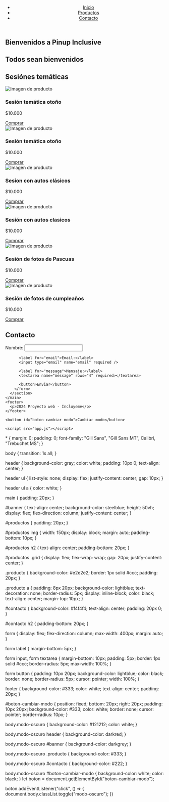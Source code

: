 <!DOCTYPE html>
<html lang="en">

<head>
    <meta charset="UTF-8" />
    <meta name="viewport" content="width=device-width, initial-scale=1.0" />
    <title>Proyecto web</title>
    <link rel="stylesheet" href="modo-oscuro.css" />
    <link rel="stylesheet" href="style.css" />
</head>

<body id="cuerpo">
    <header>
        <nav>
            <ul>
                <li><a href="#banner">Inicio</a></li>
                <li><a href="#productos">Productos</a></li>
                <li><a href="#contacto">Contacto</a></li>
            </ul>
        </nav>
    </header>
    <main>
        <section id="banner">
            <h1>Bienvenidos a Pinup Inclusive</h1>
            <h2>Todos sean bienvenidos</h2>
        </section>
        <section id="productos">
            <h2>Sesiónes temáticas</h2>
            <div class="grid">
                <div class="producto">
                    <img src="sesion otoño.jpg" alt="Imagen de producto" />
                    <h3>Sesión temática otoño</h3>
                    <p>$10.000</p>
                    <a href="https://api.whatsapp.com/send?phone=5491122872644&text=Hola en instantes respondemos su mensaje, muchas gracias por comunicarte con Pinup Inclusive">Comprar</a
            >
          </div>
          <div class="producto">
            <img src="Lacolocosplay.jpg" alt="Imagen de producto" />
            <h3>Sesión temática otoño</h3>
            <p>$10.000</p>
            <a href="https://api.whatsapp.com/send?phone=5491122872644&text=Hola e unos instantes respondemos su mensaje, muchas gracias por comunicarse con Pinup Inclusive"
              >Comprar</a
            >
          </div>
          <div class="producto">
            <img src="_DSC8729.jpg" alt="Imagen de producto" />
            <h3>Sesion con autos clásicos</h3>
            <p>$10.000</p>
            <a href="https://api.whatsapp.com/send?phone=5491122872644&text=Hola en unos instantes respondemos su mensaje, muchas gracuas por comunicarse con Pinup Inclusive"
              >Comprar</a
            >
          </div>
          <div class="producto">
            <img src="andrea.jpg" alt="Imagen de producto" />
            <h3>Sesión con autos clasicos</h3>
            <p>$10.000</p>
            <a href="https://api.whatsapp.com/send?phone=35491122872644&text=Hola en unos instantes respondemos su mensaje, muchas gracias por comunicarse con Pinup Inclusive"
              >Comprar</a
            >
          </div>
          <div class="producto">
            <img src="Easter.jpg" alt="Imagen de producto" />
            <h3>Sesión de fotos de Pascuas</h3>
            <p>$10.000</p>
            <a href="https://api.whatsapp.com/send?phone=35491122872644&text=Hola en unos instantes respondemos su mensaje, muchas gracias por comunicarse con Pinup Inclusive"
              >Comprar</a
            >
          </div>
          <div class="producto">
            <img src="Sara.jpg" alt="Imagen de producto" />
            <h3>Sesión de fotos de cumpleaños</h3>
            <p>$10.000</p>
            <a href="https://api.whatsapp.com/send?phone=5491122872644&text=Hola en unos instantes respondemos su mensaje, muchas gracias por comunicarse con Pinup Inclusive"
              >Comprar</a
            >
          </div>
        </div>
      </section>
      <section id="contacto">
        <h2>Contacto</h2>
        <form action="https://formsubmit.co/andreatamaraesbarra@gmail.com" method="POST">
          <label for="name">Nombre:</label>
          <input type="text" name="name" required />

          <label for="email">Email:</label>
          <input type="email" name="email" required />

          <label for="message">Mensaje:</label>
          <textarea name="message" rows="4" required></textarea>

          <button>Enviar</button>
        </form>
      </section>
    </main>
    <footer>
      <p>2024 Proyecto web - Incluyeme</p>
    </footer>

    <button id="boton-cambiar-modo">Cambiar modo</button>

    <script src="app.js"></script>
  </body>
</html>
* {
    margin: 0;
    padding: 0;
    font-family: "Gill Sans", "Gill Sans MT", Calibri, "Trebuchet MS";
}

body {
    transition: 1s all;
}

header {
    background-color: gray;
    color: white;
    padding: 10px 0;
    text-align: center;
}

header ul {
    list-style: none;
    display: flex;
    justify-content: center;
    gap: 10px;
}

header ul a {
    color: white;
}

main {
    padding: 20px;
}

#banner {
    text-align: center;
    background-color: steelblue;
    height: 50vh;
    display: flex;
    flex-direction: column;
    justify-content: center;
}

#productos {
    padding: 20px;
}

#productos img {
    width: 150px;
    display: block;
    margin: auto;
    padding-bottom: 10px;
}

#productos h2 {
    text-align: center;
    padding-bottom: 20px;
}

#productos .grid {
    display: flex;
    flex-wrap: wrap;
    gap: 20px;
    justify-content: center;
}

.producto {
    background-color: #e2e2e2;
    border: 1px solid #ccc;
    padding: 20px;
}

.producto a {
    padding: 8px 20px;
    background-color: lightblue;
    text-decoration: none;
    border-radius: 5px;
    display: inline-block;
    color: black;
    text-align: center;
    margin-top: 10px;
}

#contacto {
    background-color: #f4f4f4;
    text-align: center;
    padding: 20px 0;
}

#contacto h2 {
    padding-bottom: 20px;
}

form {
    display: flex;
    flex-direction: column;
    max-width: 400px;
    margin: auto;
}

form label {
    margin-bottom: 5px;
}

form input,
form textarea {
    margin-bottom: 10px;
    padding: 5px;
    border: 1px solid #ccc;
    border-radius: 5px;
    max-width: 100%;
}

form button {
    padding: 10px 20px;
    background-color: lightblue;
    color: black;
    border: none;
    border-radius: 5px;
    cursor: pointer;
    width: 100%;
}

footer {
    background-color: #333;
    color: white;
    text-align: center;
    padding: 20px;
}

#boton-cambiar-modo {
    position: fixed;
    bottom: 20px;
    right: 20px;
    padding: 10px 20px;
    background-color: #333;
    color: white;
    border: none;
    cursor: pointer;
    border-radius: 10px;
}

body.modo-oscuro {
    background-color: #121212;
    color: white;
}

body.modo-oscuro header {
    background-color: darkred;
}

body.modo-oscuro #banner {
    background-color: darkgrey;
}

body.modo-oscuro .producto {
    background-color: #333;
}

body.modo-oscuro #contacto {
    background-color: #222;
}

body.modo-oscuro #boton-cambiar-modo {
    background-color: white;
    color: black;
}
let boton = document.getElementById("boton-cambiar-modo");

boton.addEventListener("click", () => {
    document.body.classList.toggle("modo-oscuro");
})
